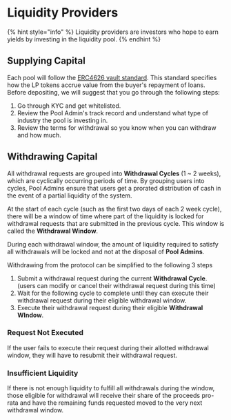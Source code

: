 # Liquidity Providers

{% hint style="info" %}
Liquidity providers are investors who hope to earn yields by investing in the liquidity pool.
{% endhint %}

## Supplying Capital

Each pool will follow the [ERC4626 vault standard](https://erc4626.info/). This standard specifies how the LP tokens accrue value from the buyer's repayment of loans. Before depositing, we will suggest that you go through the following steps:

1. Go through KYC and get whitelisted.
2. Review the Pool Admin's track record and understand what type of industry the pool is investing in.
3. Review the terms for withdrawal so you know when you can withdraw and how much.&#x20;

## Withdrawing Capital

All withdrawal requests are grouped into **Withdrawal Cycles** (1 \~ 2 weeks), which are cyclically occurring periods of time. By grouping users into cycles, Pool Admins ensure that users get a prorated distribution of cash in the event of a partial liquidity of the system.

At the start of each cycle (such as the first two days of each 2 week cycle), there will be a window of time where part of the liquidity is locked for withdrawal requests that are submitted in the previous cycle. This window is called the **Withdrawal Window**.&#x20;

During each withdrawal window, the amount of liquidity required to satisfy all withdrawals will be locked and not at the disposal of **Pool Admins**.

Withdrawing from the protocol can be simplified to the following 3 steps

1. Submit a withdrawal request during the current **Withdrawal Cycle**. (users can modify or cancel their withdrawal request during this time)
2. Wait for the following cycle to complete until they can execute their withdrawal request during their eligible withdrawal window.
3. Execute their withdrawal request during their eligible **Withdrawal WIndow**.

### Request Not Executed&#x20;

If the user fails to execute their request during their allotted withdrawal window, they will have to resubmit their withdrawal request.

### Insufficient Liquidity

If there is not enough liquidity to fulfill all withdrawals during the window, those eligible for withdrawal will receive their share of the proceeds pro-rata and have the remaining funds requested moved to the very next withdrawal window.
